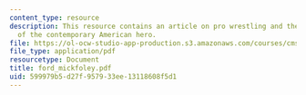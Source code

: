 ```yaml
---
content_type: resource
description: This resource contains an article on pro wrestling and the contradictions
  of the contemporary American hero.
file: https://ol-ocw-studio-app-production.s3.amazonaws.com/courses/cms-997-topics-in-comparative-media-american-pro-wrestling-spring-2007/599979b5d27f957933ee13118608f5d1_ford_mickfoley.pdf
file_type: application/pdf
resourcetype: Document
title: ford_mickfoley.pdf
uid: 599979b5-d27f-9579-33ee-13118608f5d1
---
```

